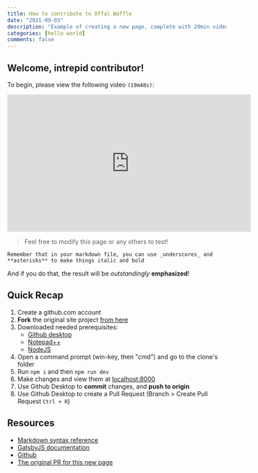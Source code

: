 ```yaml
---
title: How to contribute to Offal Waffle
date: "2021-09-03"
description: "Example of creating a new page, complete with 20min video walkthrough!"
categories: [hello world]
comments: false
---
```


## Welcome, intrepid contributor!

To begin, please view the following video `(19m48s)`:

<iframe width="560" height="315" src="https://www.youtube.com/embed/3iRGq-XQQls" title="Offal Waffle Writing Dept Intro" frameborder="0" allow="accelerometer; autoplay; clipboard-write; encrypted-media; gyroscope; picture-in-picture" allowfullscreen></iframe>

> Feel free to modify this page or any others to test!

```
Remember that in your markdown file, you can use _underscores_ and **asterisks** to make things italic and bold
```

And if you do that, the result will be _outstandingly_ **emphasized**!

## Quick Recap

1. Create a github.com account
1. **Fork** the original site project [from here](https://github.com/OffalWaffleWritingDept/dotcom/fork)
1. Downloaded needed prerequisites:
	- [Github desktop](https://desktop.github.com/)
	- [Notepad++](https://notepad-plus-plus.org/downloads/)
	- [NodeJS](https://nodejs.org/en/)
1. Open a command prompt (win-key, then "cmd") and go to the clone's folder
1. Run `npm i` and then `npm run dev`
1. Make changes and view them at [localhost:8000](http://localhost:8000/)
1. Use Github Desktop to **commit** changes, and **push to origin**
1. Use Github Desktop to create a Pull Request (Branch > Create Pull Request `Ctrl + R`)

## Resources

- [Markdown syntax reference](https://daringfireball.net/projects/markdown/syntax)
- [GatsbyJS documentation](https://www.gatsbyjs.com/docs/how-to/local-development/)
- [Github](https://docs.github.com/en/desktop/installing-and-configuring-github-desktop/overview/getting-started-with-github-desktop)
- [The original PR for this new page](https://github.com/OffalWaffleWritingDept/dotcom/pull/2)


